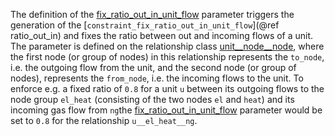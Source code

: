 The definition of the [fix\_ratio\_out\_in\_unit\_flow](@ref) parameter triggers the generation of the [`constraint_fix_ratio_out_in_unit_flow`](@ref ratio_out_in) and fixes the ratio between out and incoming flows of a unit. The parameter is defined on the relationship class [unit\_\_node\_\_node](@ref), where the first node (or group of nodes) in this relationship represents the `to_node`, i.e. the outgoing flow from the unit, and the second node (or group of nodes), represents the `from_node`, i.e. the incoming flows to the unit.
To enforce e.g. a fixed ratio of `0.8` for a unit `u` between its outgoing flows to the node group `el_heat` (consisting of the two nodes `el` and `heat`) and its incoming gas flow from `ng`the [fix\_ratio\_out\_in\_unit\_flow](@ref) parameter would be set to `0.8` for the relationship `u__el_heat__ng`.
